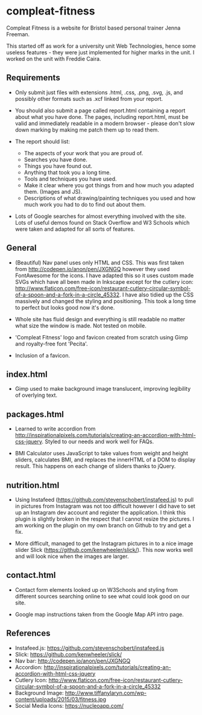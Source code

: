 # compleat-fitness
Compleat Fitness is a website for Bristol based personal trainer Jenna Freeman.

This started off as work for a university unit Web Technologies, hence some useless features - they were just implemented for higher marks in the unit. I worked on the unit with Freddie Caira.

## Requirements
* Only submit just files with extensions .html, .css, .png, .svg, .js, and possibly other formats such as .xcf linked from your report.

* You should also submit a page called report.html containing a report about what you have done. The pages, including report.html, must be valid and immediately readable in a modern browser - please don't slow down marking by making me patch them up to read them.

* The report should list:
    * The aspects of your work that you are proud of.
    * Searches you have done.
    * Things you have found out.
    * Anything that took you a long time.
    * Tools and techniques you have used.
    * Make it clear where you got things from and how much you adapted them. (Images and JS).
    * Descriptions of what drawing/painting techniques you used and how much work you had to do to find out about them.

* Lots of Google searches for almost everything involved with the site. Lots of useful demos found on Stack Overflow and W3 Schools which were taken and adapted for all sorts of features.

## General
* (Beautiful) Nav panel uses only HTML and CSS. This was first taken from http://codepen.io/anon/pen/JXGNGQ however they used FontAwesome for the icons. I have adapted this so it uses custom made SVGs which have all been made in Inkscape except for the cutlery icon: http://www.flaticon.com/free-icon/restaurant-cutlery-circular-symbol-of-a-spoon-and-a-fork-in-a-circle_45332. I have also tidied up the CSS massively and changed the styling and positioning. This took a long time to perfect but looks good now it's done.

* Whole site has fluid design and everything is still readable no matter what size the window is made. Not tested on mobile.

* 'Compleat Fitness' logo and favicon created from scratch using Gimp and royalty-free font 'Pecita'.

* Inclusion of a favicon.

## index.html
* Gimp used to make background image translucent, improving legibility of overlying text.

## packages.html
* Learned to write accordion from http://inspirationalpixels.com/tutorials/creating-an-accordion-with-html-css-jquery. Styled to our needs and work well for FAQs.

* BMI Calculator uses JavaScript to take values from weight and height sliders, calculates BMI, and replaces the innerHTML of a DOM to display result. This happens on each change of sliders thanks to jQuery.

## nutrition.html
* Using Instafeed (https://github.com/stevenschobert/instafeed.js) to pull in pictures from Instagram was not too difficult however I did have to set up an Instagram dev account and register the application. I think this plugin is slightly broken in the respect that I cannot resize the pictures. I am working on the plugin on my own branch on Github to try and get a fix.

* More difficult, managed to get the Instagram pictures in to a nice image slider Slick (https://github.com/kenwheeler/slick/). This now works well and will look nice when the images are larger.

## contact.html
* Contact form elements looked up on W3Schools and styling from different sources searching online to see what could look good on our site.

* Google map instructions taken from the Google Map API intro page.


## References
* Instafeed.js: https://github.com/stevenschobert/instafeed.js
* Slick: https://github.com/kenwheeler/slick/
* Nav bar: http://codepen.io/anon/pen/JXGNGQ
* Accordion: http://inspirationalpixels.com/tutorials/creating-an-accordion-with-html-css-jquery
* Cutlery Icon: http://www.flaticon.com/free-icon/restaurant-cutlery-circular-symbol-of-a-spoon-and-a-fork-in-a-circle_45332
* Background Image: http://www.tiffanylaryn.com/wp-content/uploads/2015/03/fitness.jpg
* Social Media Icons: https://nucleoapp.com/
